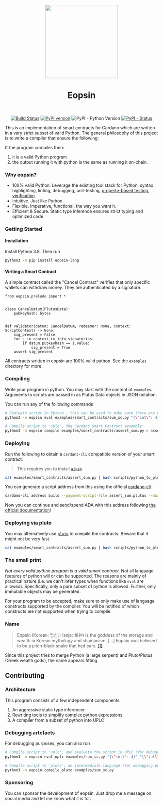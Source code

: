 
<div align="center">

<img  src="https://raw.githubusercontent.com/ImperatorLang/eopsin/c485feda7b5e7eb0d835f3ad39eed679b96aa05c/eopsin.png" width="240" />
<h1 style="text-align: center;">Eopsin</h1></br>

[![Build Status](https://app.travis-ci.com/ImperatorLang/eopsin.svg?branch=master)](https://app.travis-ci.com/ImperatorLang/eopsin)
[![PyPI version](https://badge.fury.io/py/eopsin-lang.svg)](https://pypi.org/project/eopsin-lang/)
![PyPI - Python Version](https://img.shields.io/pypi/pyversions/eopsin-lang.svg)
[![PyPI - Status](https://img.shields.io/pypi/status/eopsin-lang.svg)](https://pypi.org/project/eopsin-lang/)

</div>

This is an implementation of smart contracts for Cardano which are written in a very strict subset of valid Python.
The general philosophy of this project is to write a compiler that 
ensure the following:

If the program compiles then:
1. it is a valid Python program
2. the output running it with python is the same as running it on-chain.

### Why eopsin?
- 100% valid Python. Leverage the existing tool stack for Python, syntax highlighting, linting, debugging, unit-testing, [property-based testing](https://hypothesis.readthedocs.io/), [verification](https://github.com/marcoeilers/nagini)
- Intuitive. Just like Python.
- Flexible. Imperative, functional, the way you want it.
- Efficient & Secure. Static type inference ensures strict typing and optimized code


### Getting Started

#### Installation

Install Python 3.8. Then run

```bash
python3 -m pip install eopsin-lang
```

#### Writing a Smart Contract

A simple contract called the "Cancel Contract" verifies that only specific wallets can withdraw money.
They are authenticated by a signature.

```python3
from eopsin.prelude import *


class CancelDatum(PlutusData):
    pubkeyhash: bytes


def validator(datum: CancelDatum, redeemer: None, context: ScriptContext) -> None:
    sig_present = False
    for s in context.tx_info.signatories:
        if datum.pubkeyhash == s.value:
            sig_present = True
    assert sig_present
```

All contracts written in eopsin are 100% valid python.
See the `examples` directory for more.

### Compiling

Write your program in python. You may start with the content of `examples`.
Arguments to scripts are passed in as Plutus Data objects in JSON notation.

You can run any of the following commands
```bash
# Evaluate script in Python - this can be used to make sure there are no obvious errors
python3 -m eopsin eval examples/smart_contracts/sum_sc.py "{\"int\": 4}" "{\"int\": 38}" "{\"constructor\": 0, \"fields\": []}"

# Compile script to 'uplc', the Cardano Smart Contract assembly
python3 -m eopsin compile examples/smart_contracts/assert_sum.py > assert_sum.uplc
```

### Deploying

Run the following to obtain a `cardano-cli` compatible version of your smart contract:

> This requires you to install [`aiken`](https://github.com/aiken-lang/aiken)

```bash
cat examples/smart_contracts/assert_sum.py | bash scripts/python_to_plutus_via_aiken.sh > assert_sum.plutus
```

You can generate a script address from this using the official [cardano-cli](https://github.com/input-output-hk/cardano-node#using-cardano-cli)
```bash
cardano-cli address build --payment-script-file assert_sum.plutus --mainnet
```

Now you can continue and send/spend ADA with this address following [the official documentation](https://github.com/input-output-hk/cardano-node/blob/master/doc/reference/plutus/plutus-spending-script-example.md)!

### Deploying via pluto

You may alternatively use [`pluto`](https://github.com/Plutonomicon/pluto) to compile the contracts.
Beware that it might not be very fast.

```bash
cat examples/smart_contracts/assert_sum.py | bash scripts/python_to_plutus_via_pluto.sh > assert_sum.plutus
```


### The small print

_Not every valid python program is a valid smart contract_.
Not all language features of python will or can be supported.
The reasons are mainly of practical nature (i.e. we can't infer types when functions like `eval` are allowed).
Specifically, only a pure subset of python is allowed.
Further, only immutable objects may be generated.

For your program to be accepted, make sure to only make use of language constructs supported by the compiler.
You will be notified of which constructs are not supported when trying to compile.

### Name

> Eopsin (Korean: 업신; Hanja: 業神) is the goddess of the storage and wealth in Korean mythology and shamanism. 
> [...] Eopsin was believed to be a pitch-black snake that had ears. [[1]](https://en.wikipedia.org/wiki/Eopsin)

Since this project tries to merge Python (a large serpent) and Pluto/Plutus (Greek wealth gods), the name appears fitting.

## Contributing

### Architecture

This program consists of a few independent components:
1. An aggressive static type inferencer
2. Rewriting tools to simplify complex python expressions
3. A compiler from a subset of python into UPLC

### Debugging artefacts

For debugging purposes, you can also run

```bash
# Compile script to 'uplc', and evaluate the script in UPLC (for debugging purposes)
python3 -m eopsin eval_uplc examples/sum_sc.py "{\"int\": 4}" "{\"int\": 38}" "{\"constructor\": 0, \"fields\": []}"

# Compile script to 'pluto', an intermediate language (for debugging purposes)
python3 -m eopsin compile_pluto examples/sum_sc.py
```

### Sponsoring

You can sponsor the development of eopsin. Just drop me a message on social media and let me know what it is for.
